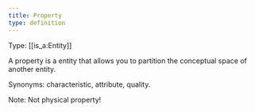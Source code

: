 ```yaml
---
title: Property
type: definition
---
```


Type: [[is_a:Entity]]

A property is a entity that allows you to partition the conceptual space of another entity.

Synonyms: characteristic, attribute, quality.

Note: Not physical property!